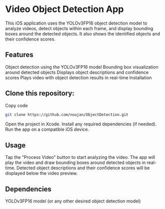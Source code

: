 # Video Object Detection App

This iOS application uses the YOLOv3FP16 object detection model to analyze videos, detect objects within each frame, and display bounding boxes around the detected objects. It also shows the identified objects and their confidence scores.

## Features
Object detection using the YOLOv3FP16 model
Bounding box visualization around detected objects
Displays object descriptions and confidence scores
Plays video with object detection results in real-time
Installation

## Clone this repository:
Copy code<br>
```bash
git clone https://github.com/noujan/ObjectDetection.git
```
Open the project in Xcode.
Install any required dependencies (if needed).
Run the app on a compatible iOS device.

## Usage
Tap the "Process Video" button to start analyzing the video.
The app will play the video and draw bounding boxes around detected objects in real-time.
Detected object descriptions and their confidence scores will be displayed below the video preview.

## Dependencies
YOLOv3FP16 model (or any other desired object detection model)
